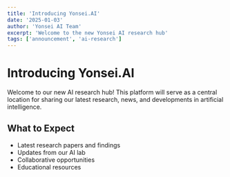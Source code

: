 ```yaml
---
title: 'Introducing Yonsei.AI'
date: '2025-01-03'
author: 'Yonsei AI Team'
excerpt: 'Welcome to the new Yonsei AI research hub'
tags: ['announcement', 'ai-research']
---
```


# Introducing Yonsei.AI

Welcome to our new AI research hub! This platform will serve as a central location for sharing our latest research, news, and developments in artificial intelligence.

## What to Expect

- Latest research papers and findings
- Updates from our AI lab
- Collaborative opportunities
- Educational resources